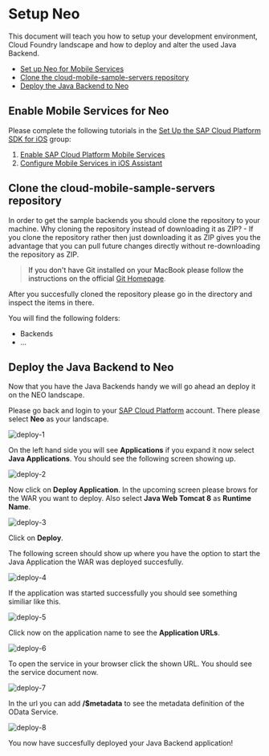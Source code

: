 # Setup Neo

This document will teach you how to setup your development environment, Cloud Foundry landscape and how to deploy and alter the used Java Backend.

* [Set up Neo for Mobile Services](#setupneo)
* [Clone the cloud-mobile-sample-servers repository](#clonerepo)
* [Deploy the Java Backend to Neo](#deployapp)

<a name="setupneo"/>

## Enable Mobile Services for Neo

Please complete the following tutorials in the [Set Up the SAP Cloud Platform SDK for iOS](https://developers.sap.com/group.ios-sdk-setup.html) group:

1. [Enable SAP Cloud Platform Mobile Services](https://developers.sap.com/tutorials/fiori-ios-hcpms-setup.html)
2. [Configure Mobile Services in iOS Assistant](https://developers.sap.com/tutorials/fiori-ios-scpms-configure-ms-assistant.html)

<a name="clonerepo"/>

## Clone the cloud-mobile-sample-servers repository
In order to get the sample backends you should clone the repository to your machine. Why cloning the repository instead of downloading it as ZIP? - If you clone the repository rather then just downloading it as ZIP gives you the advantage that you can pull future changes directly without re-downloading the repository as ZIP.

> If you don't have Git installed on your MacBook please follow the instructions on the official [Git Homepage](https://git-scm.com/book/en/v1/Getting-Started-Installing-Git).

After you succesfully cloned the repository please go in the directory and inspect the items in there.

You will find the following folders:

* Backends
* ...

<a name="deployapp"/>

## Deploy the Java Backend to Neo
Now that you have the Java Backends handy we will go ahead an deploy it on the NEO landscape.

Please go back and login to your [SAP Cloud Platform](https://account.hanatrial.ondemand.com/) account. There please select **Neo** as your landscape.

![deploy-1](https://user-images.githubusercontent.com/9074514/58994032-16e4f200-87a4-11e9-92cc-0324d20874e5.png)

On the left hand side you will see **Applications** if you expand it now select **Java Applications**. You should see the following screen showing up.

![deploy-2](https://user-images.githubusercontent.com/9074514/58994033-177d8880-87a4-11e9-98d1-6c2f2e5fa46d.png)

Now click on **Deploy Application**. In the upcoming screen please brows for the WAR you want to deploy. Also select **Java Web Tomcat 8** as **Runtime Name**.

![deploy-3](https://user-images.githubusercontent.com/9074514/58994034-177d8880-87a4-11e9-9ee6-7f84228dea49.png)

Click on **Deploy**.

The following screen should show up where you have the option to start the Java Application the WAR was deployed succesfully.

![deploy-4](https://user-images.githubusercontent.com/9074514/58994035-177d8880-87a4-11e9-8a0a-b40ceaba7f20.png)

If the application was started successfully you should see something similiar like this.

![deploy-5](https://user-images.githubusercontent.com/9074514/58994036-177d8880-87a4-11e9-8897-c0cb3581d411.png)

Click now on the application name to see the **Application URLs**.

![deploy-6](https://user-images.githubusercontent.com/9074514/58994037-177d8880-87a4-11e9-8e26-3dd450b91a30.png)

To open the service in your browser click the shown URL. You should see the service document now.

![deploy-7](https://user-images.githubusercontent.com/9074514/58994038-177d8880-87a4-11e9-9269-10c56e613036.png)

In the url you can add **/$metadata** to see the metadata definition of the OData Service.

![deploy-8](https://user-images.githubusercontent.com/9074514/58994621-0766a880-87a6-11e9-94b0-6a4c8c633aa6.png)

You now have succesfully deployed your Java Backend application!
